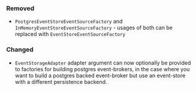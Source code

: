 ### Removed 

- `PostgresEventStoreEventSourceFactory` and `InMemoryEventStoreEventSourceFactory` - usages of both can be replaced with `EventStoreEventSourceFactory`

### Changed

- `EventStorageAdapter` adapter argument can now optionally be provided to factories for building postgres event-brokers, in the case where you want to build a postgres backed event-broker but use an event-store with a different persistence backend.
